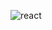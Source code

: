 ![react](https://github.com/kayheypark/kayheypark/assets/59360980/006d6a1c-4a34-4192-8aac-62ae30606659)
